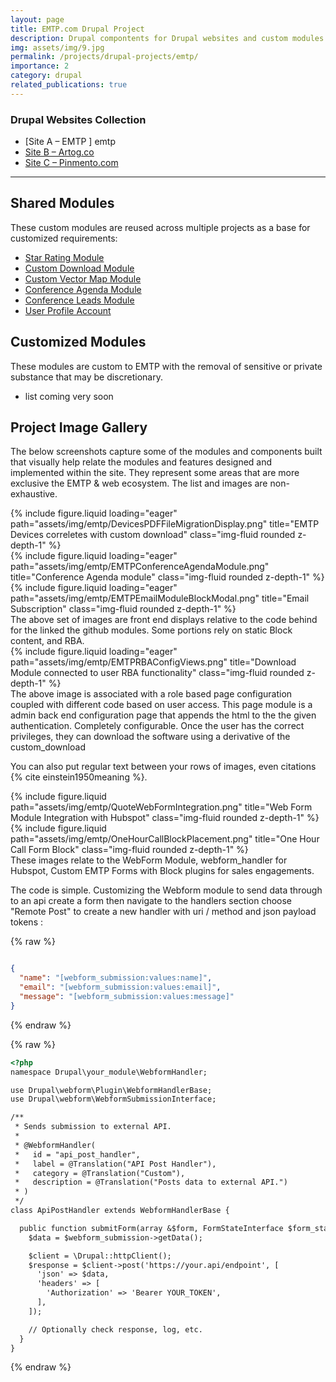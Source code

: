 ```yaml
---
layout: page
title: EMTP.com Drupal Project
description: Drupal compontents for Drupal websites and custom modules that span the versions from 8.7 through to 11 modules / theme components and integrations.Below are the projects and notable contributions.
img: assets/img/9.jpg
permalink: /projects/drupal-projects/emtp/
importance: 2
category: drupal
related_publications: true
---
```


### Drupal Websites Collection

- [Site A – EMTP ] emtp
- [Site B – Artog.co](/projects/drupal-projects/artog-co/)
- [Site C – Pinmento.com](/projects/drupal-projects/pinmento/)

---

## Shared Modules

These custom modules are reused across multiple projects as a base for customized requirements:

- [Star Rating Module](https://github.com/cryshansen/drupal_ratings)
- [Custom Download Module](https://github.com/cryshansen/custom_download)
- [Custom Vector Map Module](https://github.com/cryshansen/custom_vectormap)
- [Conference Agenda Module](https://github.com/cryshansen/conference_agenda)
- [Conference Leads Module](https://github.com/cryshansen/conference_leads)
- [User Profile Account ](https://github.com/cryshansen/user_profile_account)


## Customized Modules

These modules are custom to EMTP with the removal of sensitive or private substance that may be discretionary.

- list coming very soon

## Project Image Gallery
The below screenshots capture some of the modules and components built that visually help relate the modules and features designed and implemented within the site. 
They represent some areas that are more exclusive the EMTP & web ecosystem. The list and images are non-exhaustive. 

<div class="row">
    <div class="col-sm mt-3 mt-md-0">
        {% include figure.liquid loading="eager" path="assets/img/emtp/DevicesPDFFileMigrationDisplay.png" title="EMTP Devices correletes with custom download" class="img-fluid rounded z-depth-1" %}
    </div>
    <div class="col-sm mt-3 mt-md-0">
        {% include figure.liquid loading="eager" path="assets/img/emtp/EMTPConferenceAgendaModule.png" title="Conference Agenda module" class="img-fluid rounded z-depth-1" %}
    </div>
    <div class="col-sm mt-3 mt-md-0">
        {% include figure.liquid loading="eager" path="assets/img/emtp/EMTPEmailModuleBlockModal.png" title="Email Subscription" class="img-fluid rounded z-depth-1" %}
    </div>
</div>
<div class="caption">
    The above set of images are front end displays relative to the code behind for the linked the github modules. Some portions rely on static Block content, and RBA.
</div>
<div class="row">
    <div class="col-sm mt-3 mt-md-0">
        {% include figure.liquid loading="eager" path="assets/img/emtp/EMTPRBAConfigViews.png" title="Download Module connected to user RBA functionality" class="img-fluid rounded z-depth-1" %}
    </div>
</div>
<div class="caption">
    The above image is associated with a role based page configuration coupled with different code based on user access. This page module is a admin back end configuration page that appends the html to the the given authentication. Completely configurable. Once the user has the correct privileges, they can download the software using a derivative of the custom_download 
</div>

You can also put regular text between your rows of images, even citations {% cite einstein1950meaning %}.


<div class="row justify-content-sm-center">
    <div class="col-sm-8 mt-3 mt-md-0">
        {% include figure.liquid path="assets/img/emtp/QuoteWebFormIntegration.png" title="Web Form Module Integration with Hubspot" class="img-fluid rounded z-depth-1" %}
    </div>
    <div class="col-sm-4 mt-3 mt-md-0">
        {% include figure.liquid path="assets/img/emtp/OneHourCallBlockPlacement.png" title="One Hour Call Form Block" class="img-fluid rounded z-depth-1" %}
    </div>
</div>
<div class="caption">
   These images relate to the WebForm Module, webform_handler for Hubspot, Custom EMTP Forms with Block plugins for sales engagements.
</div>

The code is simple.
Customizing the Webform module to send data through to an api create a form then navigate to the handlers section choose "Remote Post" to create a new handler with uri / method and json payload tokens : 

{% raw %}
```json

{
  "name": "[webform_submission:values:name]",
  "email": "[webform_submission:values:email]",
  "message": "[webform_submission:values:message]"
}


```
{% endraw %}

{% raw %}

```html
<?php
namespace Drupal\your_module\WebformHandler;

use Drupal\webform\Plugin\WebformHandlerBase;
use Drupal\webform\WebformSubmissionInterface;

/**
 * Sends submission to external API.
 *
 * @WebformHandler(
 *   id = "api_post_handler",
 *   label = @Translation("API Post Handler"),
 *   category = @Translation("Custom"),
 *   description = @Translation("Posts data to external API.")
 * )
 */
class ApiPostHandler extends WebformHandlerBase {

  public function submitForm(array &$form, FormStateInterface $form_state, WebformSubmissionInterface $webform_submission) {
    $data = $webform_submission->getData();

    $client = \Drupal::httpClient();
    $response = $client->post('https://your.api/endpoint', [
      'json' => $data,
      'headers' => [
        'Authorization' => 'Bearer YOUR_TOKEN',
      ],
    ]);

    // Optionally check response, log, etc.
  }
}

```

{% endraw %}